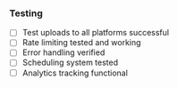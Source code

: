 ### Testing
- [ ] Test uploads to all platforms successful
- [ ] Rate limiting tested and working
- [ ] Error handling verified
- [ ] Scheduling system tested
- [ ] Analytics tracking functional
